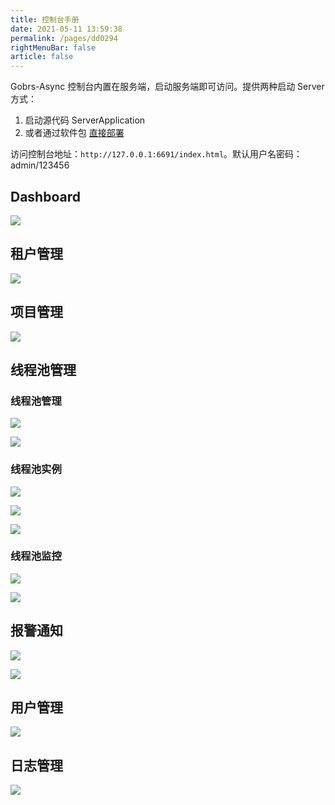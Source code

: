 ```yaml
---
title: 控制台手册
date: 2021-05-11 13:59:38
permalink: /pages/dd0294
rightMenuBar: false
article: false
---
```


Gobrs-Async 控制台内置在服务端，启动服务端即可访问。提供两种启动 Server 方式：

1. 启动源代码 ServerApplication 
2. 或者通过软件包 <a href="/pages/dd027d">直接部署</a>

访问控制台地址：`http://127.0.0.1:6691/index.html`。默认用户名密码：admin/123456

## Dashboard

![](https://images-machen.oss-cn-beijing.aliyuncs.com/image-20211225140103588.png)



## 租户管理

![](https://images-machen.oss-cn-beijing.aliyuncs.com/image-20211225140253822.png)



## 项目管理

![](https://images-machen.oss-cn-beijing.aliyuncs.com/image-20211225142120039.png)

## 线程池管理

### 线程池管理

![](https://images-machen.oss-cn-beijing.aliyuncs.com/image-20211225141004384.png)



![](https://images-machen.oss-cn-beijing.aliyuncs.com/image-20211225141029793.png)



### 线程池实例

![](https://images-machen.oss-cn-beijing.aliyuncs.com/image-20220113221539241.png)


![](https://images-machen.oss-cn-beijing.aliyuncs.com/image-20211225141329135.png)



![](https://images-machen.oss-cn-beijing.aliyuncs.com/image-20211225141351638.png)



### 线程池监控

![](https://images-machen.oss-cn-beijing.aliyuncs.com/image-20211225140826779.png)

![](https://images-machen.oss-cn-beijing.aliyuncs.com/image-20211225141425334.png)



## 报警通知

![](https://images-machen.oss-cn-beijing.aliyuncs.com/image-20211225141554325.png)



![](https://images-machen.oss-cn-beijing.aliyuncs.com/image-20211225141623393.png)



## 用户管理

![](https://images-machen.oss-cn-beijing.aliyuncs.com/image-20211225141702726.png)



## 日志管理

![](https://images-machen.oss-cn-beijing.aliyuncs.com/image-20211225141726351.png)

